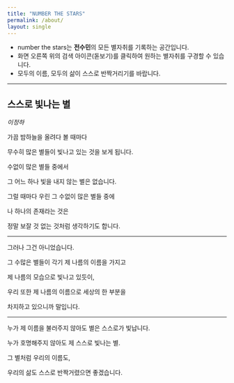 ```yaml
---
title: "NUMBER THE STARS"
permalink: /about/
layout: single
---
```


* number the stars는 **전수민**의 모든 별자취를 기록하는 공간입니다.
* 화면 오른쪽 위의 검색 아이콘(돋보기)를 클릭하여 원하는 별자취를 구경할 수 있습니다.
* 모두의 이름, 모두의 삶이 스스로 반짝거리기를 바랍니다.

---
## 스스로 빛나는 별
_이정하_

가끔 밤하늘을 올려다 볼 때마다

무수히 많은 별들이 빛나고 있는 것을 보게 됩니다.

수없이 많은 별들 중에서

그 어느 하나 빛을 내지 않는 별은 없습니다.

그럴 때마다 우린 그 수없이 많은 별들 중에

나 하나의 존재라는 것은

정말 보잘 것 없는 것처럼 생각하기도 합니다.

---
그러나 그건 아니었습니다.

그 수많은 별들이 각기 제 나름의 이름을 가지고

제 나름의 모습으로 빛나고 있듯이,

우리 또한 제 나름의 이름으로 세상의 한 부분을 

차지하고 있으니까 말입니다.

---
누가 제 이름을 불러주지 않아도 별은 스스로가 빛납니다.

누가 호명해주지 않아도 제 스스로 빛나는 별.

그 별처럼 우리의 이름도,

우리의 삶도 스스로 반짝거렸으면 좋겠습니다.

